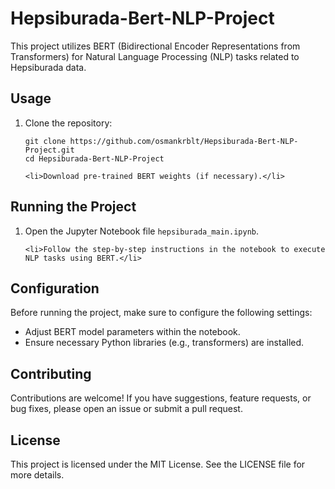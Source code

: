 <!DOCTYPE html>
<html lang="en">
<head>
    <meta charset="UTF-8">
    <title>Hepsiburada-Bert-NLP-Project</title>
</head>
<body>

<h1>Hepsiburada-Bert-NLP-Project</h1>

<p>This project utilizes BERT (Bidirectional Encoder Representations from Transformers) for Natural Language Processing (NLP) tasks related to Hepsiburada data.</p>

<h2>Usage</h2>

<ol>
    <li>Clone the repository:</li>
    <pre><code>git clone https://github.com/osmankrblt/Hepsiburada-Bert-NLP-Project.git
cd Hepsiburada-Bert-NLP-Project
</code></pre>

    <li>Download pre-trained BERT weights (if necessary).</li>
</ol>

<h2>Running the Project</h2>

<ol>
    <li>Open the Jupyter Notebook file <code>hepsiburada_main.ipynb</code>.</li>

    <li>Follow the step-by-step instructions in the notebook to execute NLP tasks using BERT.</li>
</ol>

<h2>Configuration</h2>

<p>Before running the project, make sure to configure the following settings:</p>

<ul>
    <li>Adjust BERT model parameters within the notebook.</li>
    <li>Ensure necessary Python libraries (e.g., transformers) are installed.</li>
</ul>

<h2>Contributing</h2>

<p>Contributions are welcome! If you have suggestions, feature requests, or bug fixes, please open an issue or submit a pull request.</p>

<h2>License</h2>

<p>This project is licensed under the MIT License. See the LICENSE file for more details.</p>

</body>
</html>
